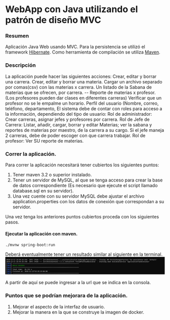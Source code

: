 # WebApp con Java utilizando el patrón de diseño MVC

### Resumen
Aplicación Java Web usando MVC.
Para la persistencia se utilizó  el framework [Hibernate](https://hibernate.org/orm/).
Como herramienta de compilación se utiliza [Maven](https://maven.apache.org/).

### Descripción
La aplicación puede hacer las siguientes acciones:
Crear, editar y borrar una carrera.
Crear, editar y borrar una materia. 
Cargar un archivo separado por comas(csv) con las materias x carrera.
Un listado de la Sabana de materias que se ofrecen, por carrera. --
Reporte de materias x profesor. (Los profesores pueden dar clases en diferentes carreras)
Verificar que un profesor no se le empalme un horario.
Perfil del usuario (Nombre, correo, teléfono, departamento,
El sistema debe de contar con roles para acceso a la información, dependiendo del tipo de usuario:
          Rol de administrador: Crear carreras, asignar jefes y profesores por carrera.
          Rol de Jefe de Carrera: Listar, añadir, cargar, borrar y editar Materias; ver la sabana y reportes de 
                                                  materias por maestro, de la carrera a su cargo.
                                                  Si el jefe maneja 2 carreras, debe de poder escoger con que carrera trabajar.
          Rol de profesor: Ver SU reporte de materias.



### Correr la aplicación.

Para correr la aplicación necesitará tener cubiertos los siguientes puntos:

1. Tener maven 3.2 o superior instalado.
2. Tener un servidor de MySQL, al que se tenga acceso para crear la base de datos correspondiente (Es necesario que ejecute el script llamado database.sql en su servidor).
3. Una vez cuente con su servidor MySQL debe ajustar el archivo application.properties con los datos de conexión que correspondan a su servidor.

Una vez tenga los anteriores puntos cubiertos proceda con los siguientes pasos.

#### Ejecutar la aplicación con maven.
```
./mvnw spring-boot:run
```

Deberá eventualmente tener un resultado similar al siguiente en la terminal.
![alt text](./images/terminal.png "Aplicacion corriendo en la terminal")

A partir de aquí se puede ingresar a la url que se indica en la consola.

### Puntos que se podrían mejorara de la aplicación.
1. Mejorar el aspecto de la interfaz de usuario.
2. Mejorar la manera en la que se construye la imagen de docker.
